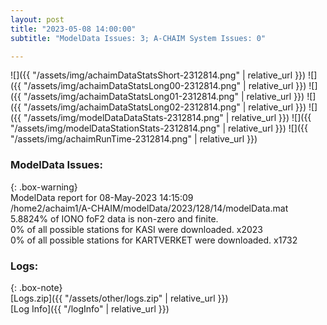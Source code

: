 ```yaml
---
layout: post
title: "2023-05-08 14:00:00"
subtitle: "ModelData Issues: 3; A-CHAIM System Issues: 0"

---
```


![]({{ "/assets/img/achaimDataStatsShort-2312814.png" | relative_url }})
![]({{ "/assets/img/achaimDataStatsLong00-2312814.png" | relative_url }})
![]({{ "/assets/img/achaimDataStatsLong01-2312814.png" | relative_url }})
![]({{ "/assets/img/achaimDataStatsLong02-2312814.png" | relative_url }})
![]({{ "/assets/img/modelDataDataStats-2312814.png" | relative_url }})
![]({{ "/assets/img/modelDataStationStats-2312814.png" | relative_url }})
![]({{ "/assets/img/achaimRunTime-2312814.png" | relative_url }})


### ModelData Issues:  
  
{: .box-warning}  
 ModelData report for 08-May-2023 14:15:09   
 /home2/achaim1/A-CHAIM/modelData/2023/128/14/modelData.mat   
 5.8824% of IONO foF2 data is non-zero and finite.   
 0% of all possible stations for KASI were downloaded. x2023   
 0% of all possible stations for KARTVERKET were downloaded. x1732   
  


### Logs:  
  
{: .box-note}  
[Logs.zip]({{ "/assets/other/logs.zip" | relative_url }})  
[Log Info]({{ "/logInfo" | relative_url }})  

